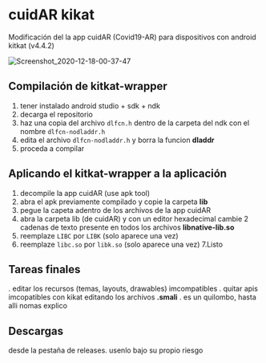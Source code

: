 # cuidAR kikat
Modificación del la app cuidAR (Covid19-AR) para dispositivos con android kitkat (v4.4.2)

![Screenshot_2020-12-18-00-37-47](https://user-images.githubusercontent.com/16857233/102573098-6b249e00-40cc-11eb-90cb-a8981d9a3367.png)

## Compilación de kitkat-wrapper
  1. tener instalado android studio + sdk + ndk
  2. decarga el repositorio
  3. haz una copia del archivo `dlfcn.h` dentro de la carpeta del ndk con el nombre `dlfcn-nodladdr.h`
  4. edita el archivo `dlfcn-nodladdr.h` y borra la funcion __dladdr__
  5. proceda a compilar
  
## Aplicando el kitkat-wrapper a la aplicación
  1. decompile la app cuidAR (use apk tool)
  2. abra el apk previamente compilado y copie la carpeta __lib__
  3. pegue la capeta adentro de los archivos de la app cuidAR
  4. abra la carpeta lib (de cuidAR) y con un editor hexadecimal cambie 2 cadenas de texto presente en todos los archivos __libnative-lib.so__
  5. reemplaze `LIBC` por `LIBK` (solo aparece una vez)
  6. reemplaze `libc.so` por `libk.so` (solo aparece una vez)
  7.Listo
  
## Tareas finales
  . editar los recursos (temas, layouts, drawables) imcompatibles
  . quitar apis imcopatibles con kikat editando los archivos __.smali__
  . es un quilombo, hasta alli nomas explico
  
  
## Descargas
desde la pestaña de releases. usenlo bajo su propio riesgo
